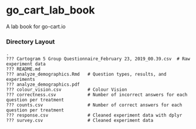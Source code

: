 # go_cart_lab_book
A lab book for go-cart.io

### Directory Layout
    .
    ??? Cartogram 5 Group Questionnaire_February 23, 2019_00.39.csv  # Raw experiment data
    ??? README.md                    
    ??? analyze_demographics.Rmd   # Question types, results, and experiments
    ??? analyze_demographics.pdf
    ??? colour_vision.csv          # Colour Vision 
    ??? correctness.csv            # Number of incorrect answers for each question per treatment
    ??? counts.csv                 # Number of correct answers for each question per treatment
    ??? response.csv               # Cleaned experiment data with dplyr
    ??? survey.csv                 # Cleaned experiment data